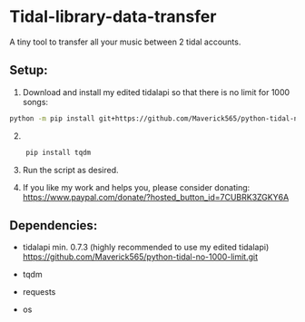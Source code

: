 
# Tidal-library-data-transfer
A tiny tool to transfer all your music between 2 tidal accounts.

## Setup:
1. Download and install my edited tidalapi so that there is no limit for 1000 songs:

```bash
python -m pip install git+https://github.com/Maverick565/python-tidal-no-1000-limit.git
```

2. 
```bash
    pip install tqdm

```
3. Run the script as desired.

4. If you like my work and helps you, please consider donating:
https://www.paypal.com/donate/?hosted_button_id=7CUBRK3ZGKY6A



## Dependencies:
* tidalapi min. 0.7.3 (highly recommended to use my edited tidalapi)
    https://github.com/Maverick565/python-tidal-no-1000-limit.git

* tqdm
* requests
* os
